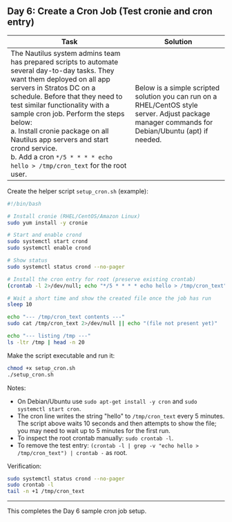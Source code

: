 ## Day 6: Create a Cron Job (Test cronie and cron entry)

| Task                                                                                                                                                                                                                                                                                                                                                                                                                                    | Solution                                                                                                                                          |
| --------------------------------------------------------------------------------------------------------------------------------------------------------------------------------------------------------------------------------------------------------------------------------------------------------------------------------------------------------------------------------------------------------------------------------------- | ------------------------------------------------------------------------------------------------------------------------------------------------- |
| The Nautilus system admins team has prepared scripts to automate several day-to-day tasks. They want them deployed on all app servers in Stratos DC on a schedule. Before that they need to test similar functionality with a sample cron job. Perform the steps below:<br>a. Install cronie package on all Nautilus app servers and start crond service.<br>b. Add a cron `*/5 * * * * echo hello > /tmp/cron_text` for the root user. | Below is a simple scripted solution you can run on a RHEL/CentOS style server. Adjust package manager commands for Debian/Ubuntu (apt) if needed. |

Create the helper script `setup_cron.sh` (example):

```bash
#!/bin/bash

# Install cronie (RHEL/CentOS/Amazon Linux)
sudo yum install -y cronie

# Start and enable crond
sudo systemctl start crond
sudo systemctl enable crond

# Show status
sudo systemctl status crond --no-pager

# Install the cron entry for root (preserve existing crontab)
(crontab -l 2>/dev/null; echo "*/5 * * * * echo hello > /tmp/cron_text") | crontab -

# Wait a short time and show the created file once the job has run
sleep 10

echo "--- /tmp/cron_text contents ---"
sudo cat /tmp/cron_text 2>/dev/null || echo "(file not present yet)"

echo "--- listing /tmp ---"
ls -ltr /tmp | head -n 20

```

Make the script executable and run it:

```bash
chmod +x setup_cron.sh
./setup_cron.sh
```

Notes:

- On Debian/Ubuntu use `sudo apt-get install -y cron` and `sudo systemctl start cron`.
- The cron line writes the string "hello" to `/tmp/cron_text` every 5 minutes. The script above waits 10 seconds and then attempts to show the file; you may need to wait up to 5 minutes for the first run.
- To inspect the root crontab manually: `sudo crontab -l`.
- To remove the test entry: `(crontab -l | grep -v "echo hello > /tmp/cron_text") | crontab -` as root.

Verification:

```bash
sudo systemctl status crond --no-pager
sudo crontab -l
tail -n +1 /tmp/cron_text
```

---

This completes the Day 6 sample cron job setup.
